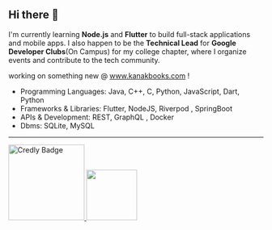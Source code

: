 ## Hi there 👋

I'm currently learning **Node.js** and **Flutter** to build full-stack applications and mobile apps. 
I also happen to be the **Technical Lead** for **Google Developer Clubs**(On Campus) for my college chapter, where I organize events and contribute to the tech community.

working on something new @ www.kanakbooks.com !

- Programming Languages: Java, C++, C, Python, JavaScript, Dart, Python
- Frameworks & Libraries: Flutter, NodeJS, Riverpod , SpringBoot
- APIs & Development: REST, GraphQL , Docker
- Dbms: SQLite, MySQL

---
<a href="https://www.credly.com/badges/e5e6d02e-92b1-4f38-9b2d-866982612462">
  <img src=["https://images.credly.com/size/220x220/images/[BADGE-ID]](https://images.credly.com/size/220x220/images/927c7d2e-4185-4f8d-ae50-b6d5d171eb26/blob).png" alt="Credly Badge" width="150"/>
</a>
   <img src="https://raw.githubusercontent.com/GSSoC24/Postman-Challenge/main/docs/assets/5.png" width="100px" height="100px" />
 </a>
</div>
</details>



